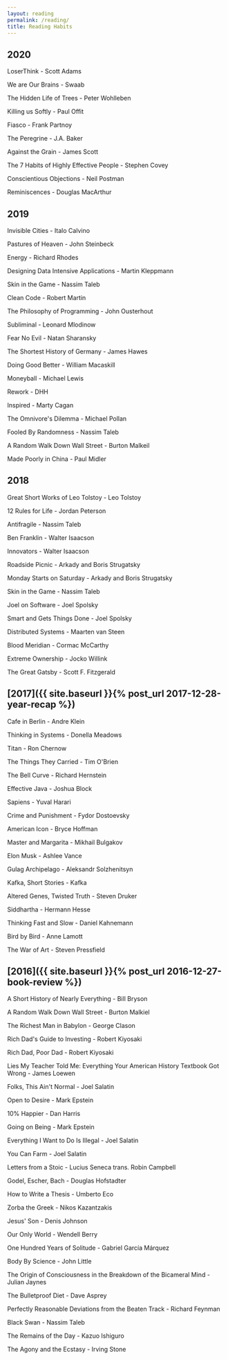 ```yaml
---
layout: reading
permalink: /reading/
title: Reading Habits
---
```


## 2020

LoserThink - Scott Adams

We are Our Brains - Swaab

The Hidden Life of Trees - Peter Wohlleben

Killing us Softly - Paul Offit

Fiasco - Frank Partnoy

The Peregrine - J.A. Baker

Against the Grain - James Scott

The 7 Habits of Highly Effective People - Stephen Covey

Conscientious Objections - Neil Postman

Reminiscences - Douglas MacArthur

## 2019

Invisible Cities - Italo Calvino

Pastures of Heaven - John Steinbeck

Energy - Richard Rhodes

Designing Data Intensive Applications - Martin Kleppmann

Skin in the Game - Nassim Taleb

Clean Code - Robert Martin

The Philosophy of Programming - John Ousterhout

Subliminal - Leonard Mlodinow

Fear No Evil - Natan Sharansky

The Shortest History of Germany - James Hawes

Doing Good Better - William Macaskill

Moneyball - Michael Lewis

Rework - DHH

Inspired - Marty Cagan

The Omnivore's Dilemma - Michael Pollan

Fooled By Randomness - Nassim Taleb

A Random Walk Down Wall Street - Burton Malkeil

Made Poorly in China - Paul Midler

## 2018

Great Short Works of Leo Tolstoy - Leo Tolstoy

12 Rules for Life - Jordan Peterson

Antifragile - Nassim Taleb

Ben Franklin - Walter Isaacson

Innovators - Walter Isaacson

Roadside Picnic - Arkady and Boris Strugatsky

Monday Starts on Saturday - Arkady and Boris Strugatsky

Skin in the Game - Nassim Taleb

Joel on Software - Joel Spolsky

Smart and Gets Things Done - Joel Spolsky

Distributed Systems - Maarten van Steen

Blood Meridian - Cormac McCarthy

Extreme Ownership - Jocko Willink

The Great Gatsby - Scott F. Fitzgerald



## [2017]({{ site.baseurl }}{% post_url 2017-12-28-year-recap %})

Cafe in Berlin - Andre Klein

Thinking in Systems - Donella Meadows

Titan - Ron Chernow

The Things They Carried - Tim O'Brien

The Bell Curve - Richard Hernstein

Effective Java - Joshua Block

Sapiens - Yuval Harari

Crime and Punishment - Fydor Dostoevsky

American Icon - Bryce Hoffman

Master and Margarita - Mikhail Bulgakov

Elon Musk - Ashlee Vance

Gulag Archipelago - Aleksandr Solzhenitsyn

Kafka, Short Stories - Kafka

Altered Genes, Twisted Truth - Steven Druker

Siddhartha - Hermann Hesse

Thinking Fast and Slow - Daniel Kahnemann

Bird by Bird - Anne Lamott

The War of Art - Steven Pressfield

## [2016]({{ site.baseurl }}{% post_url 2016-12-27-book-review %})

A Short History of Nearly Everything - Bill Bryson

A Random Walk Down Wall Street - Burton Malkiel

The Richest Man in Babylon - George Clason

Rich Dad's Guide to Investing - Robert Kiyosaki

Rich Dad, Poor Dad - Robert Kiyosaki

Lies My Teacher Told Me: Everything Your American History Textbook Got Wrong - James Loewen

Folks, This Ain't Normal - Joel Salatin

Open to Desire - Mark Epstein

10% Happier - Dan Harris

Going on Being - Mark Epstein

Everything I Want to Do Is Illegal - Joel Salatin

You Can Farm - Joel Salatin

Letters from a Stoic - Lucius Seneca trans. Robin Campbell

Godel, Escher, Bach - Douglas Hofstadter

How to Write a Thesis - Umberto Eco

Zorba the Greek - Nikos Kazantzakis

Jesus' Son - Denis Johnson

Our Only World - Wendell Berry

One Hundred Years of Solitude - Gabriel García Márquez

Body By Science - John Little

The Origin of Consciousness in the Breakdown of the Bicameral Mind - Julian Jaynes

The Bulletproof Diet - Dave Asprey

Perfectly Reasonable Deviations from the Beaten Track - Richard Feynman

Black Swan - Nassim Taleb  

The Remains of the Day - Kazuo Ishiguro

The Agony and the Ecstasy - Irving Stone
